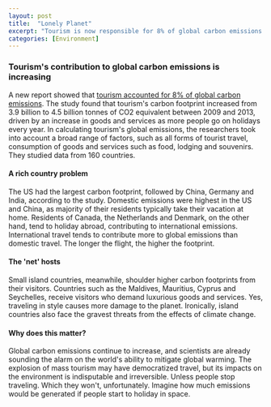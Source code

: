 ```yaml
---
layout: post
title:  "Lonely Planet"
excerpt: "Tourism is now responsible for 8% of global carbon emissions."
categories: [Environment]
---
```


### Tourism's contribution to global carbon emissions is increasing

A new report showed that <a href="https://www.ecowatch.com/tourism-global-greenhouse-gas-2566752788.html" target="_blank">tourism accounted for 8% of global carbon emissions</a>. The study found that tourism's carbon footprint increased from 3.9 billion to 4.5 billion tonnes of CO2 equivalent between 2009 and 2013, driven by an increase in goods and services as more people go on holidays every year. In calculating tourism's global emissions, the researchers took into account a broad range of factors, such as all forms of tourist travel, consumption of goods and services such as food, lodging and souvenirs. They studied data from 160 countries.

#### A rich country problem

The US had the largest carbon footprint, followed by China, Germany and India, according to the study. Domestic emissions were highest in the US and China, as majority of their residents typically take their vacation at home. Residents of Canada, the Netherlands and Denmark, on the other hand, tend to holiday abroad, contributing to international emissions. International travel tends to contribute more to global emissions than domestic travel. The longer the flight, the higher the footprint.

#### The 'net' hosts

Small island countries, meanwhile, shoulder higher carbon footprints from their visitors. Countries such as the Maldives, Mauritius, Cyprus and Seychelles, receive visitors who demand luxurious goods and services. Yes, traveling in style causes more damage to the planet. Ironically, island countries also face the gravest threats from the effects of climate change.

#### Why does this matter?

Global carbon emissions continue to increase, and scientists are already sounding the alarm on the world's ability to mitigate global warming. The explosion of mass tourism may have democratized travel, but its impacts on the environment is indisputable and irreversible. Unless people stop traveling. Which they won't, unfortunately. Imagine how much emissions would be generated if people start to holiday in space.
